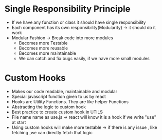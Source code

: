 # Single Responsibility Principle
- If we have any function or class it should have single responsibility
- Each component has its own responsibility(Modularity) -> it should do it work
- Modular Fashion -> Break code into more modules
    - Becomes more Testable
    - Becomes more reusable
    - Becomes more maintainable
    - We can catch and fix bugs easily, if we have more small modules

# Custom Hooks
- Makes our code readable, maintainable and modular
- Special javascript function given to us by react
- Hooks are Utility Functions. They are like helper Functions
- Abstracting the logic to custom hook
- Best practice to create custom hook in UTILS
- File name name as use.js -> react will know it is a hook if we write "use" at start
- Using custom hooks will make more testable -> if there is any issue , like fetching ,we can directly fetch that logic

